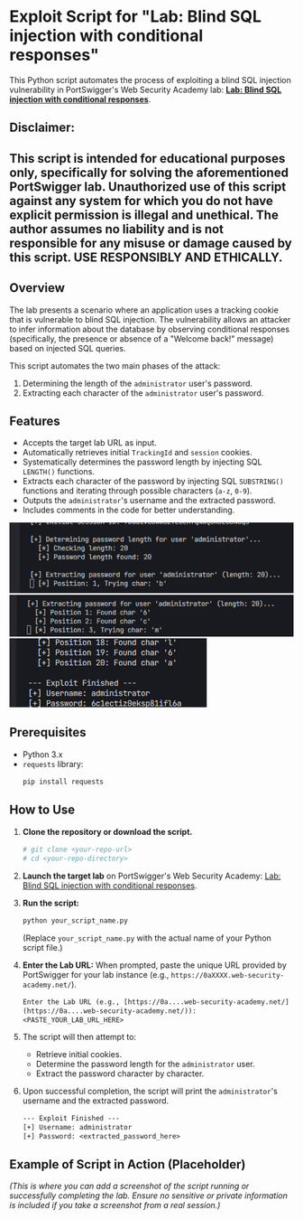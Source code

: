 # Exploit Script for "Lab: Blind SQL injection with conditional responses"

This Python script automates the process of exploiting a blind SQL injection vulnerability in PortSwigger's Web Security Academy lab: **[Lab: Blind SQL injection with conditional responses](https://portswigger.net/web-security/sql-injection/blind/lab-conditional-responses)**.

**Disclaimer:**
---
This script is intended for educational purposes only, specifically for solving the aforementioned PortSwigger lab. Unauthorized use of this script against any system for which you do not have explicit permission is illegal and unethical. The author assumes no liability and is not responsible for any misuse or damage caused by this script. **USE RESPONSIBLY AND ETHICALLY.**
---

## Overview

The lab presents a scenario where an application uses a tracking cookie that is vulnerable to blind SQL injection. The vulnerability allows an attacker to infer information about the database by observing conditional responses (specifically, the presence or absence of a "Welcome back!" message) based on injected SQL queries.

This script automates the two main phases of the attack:
1.  Determining the length of the `administrator` user's password.
2.  Extracting each character of the `administrator` user's password.

## Features

* Accepts the target lab URL as input.
* Automatically retrieves initial `TrackingId` and `session` cookies.
* Systematically determines the password length by injecting SQL `LENGTH()` functions.
* Extracts each character of the password by injecting SQL `SUBSTRING()` functions and iterating through possible characters (`a-z`, `0-9`).
* Outputs the `administrator`'s username and the extracted password.
* Includes comments in the code for better understanding.

![image](/images/1.png)
![image](/images/2.png)
![image](/images/3.png)


## Prerequisites

* Python 3.x
* `requests` library:
    ```bash
    pip install requests
    ```

## How to Use

1.  **Clone the repository or download the script.**
    ```bash
    # git clone <your-repo-url>
    # cd <your-repo-directory>
    ```
2.  **Launch the target lab** on PortSwigger's Web Security Academy: [Lab: Blind SQL injection with conditional responses](https://portswigger.net/web-security/sql-injection/blind/lab-conditional-responses).
3.  **Run the script:**
    ```bash
    python your_script_name.py
    ```
    (Replace `your_script_name.py` with the actual name of your Python script file.)
4.  **Enter the Lab URL:** When prompted, paste the unique URL provided by PortSwigger for your lab instance (e.g., `https://0aXXXX.web-security-academy.net/`).
    ```
    Enter the Lab URL (e.g., [https://0a....web-security-academy.net/](https://0a....web-security-academy.net/)): <PASTE_YOUR_LAB_URL_HERE>
    ```
5.  The script will then attempt to:
    * Retrieve initial cookies.
    * Determine the password length for the `administrator` user.
    * Extract the password character by character.
6.  Upon successful completion, the script will print the `administrator`'s username and the extracted password.

    ```
    --- Exploit Finished ---
    [+] Username: administrator
    [+] Password: <extracted_password_here>
    ```

## Example of Script in Action (Placeholder)

*(This is where you can add a screenshot of the script running or successfully completing the lab. Ensure no sensitive or private information is included if you take a screenshot from a real session.)*
